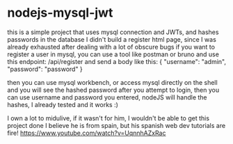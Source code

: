 # nodejs-mysql-jwt
this is a simple project that uses mysql connection and JWTs, and hashes passwords in the database
I didn't build a register html page, since I was already exhausted  after dealing with a lot of obscure bugs
if you want to register a user in mysql, you can use a tool like postman or bruno
and use this endpoint: /api/register
and send a body like this:
{
  "username": "admin",
  "password": "password"
}

then you can use mysql workbench, or access mysql directly on the shell and you will see the hashed password
after you attempt to login, then you can use username and password you entered, nodeJS will handle the hashes,
I already tested and it works :)


I own a lot to midulive, if it wasn't for him, I wouldn't be able to get this project done
I believe he is from spain, but his spanish web dev tutorials are fire!
https://www.youtube.com/watch?v=UqnnhAZxRac
